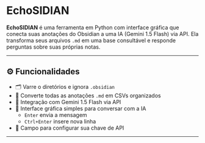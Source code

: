 # EchoSIDIAN

**EchoSIDIAN** é uma ferramenta em Python com interface gráfica que conecta suas anotações do Obsidian a uma IA (Gemini 1.5 Flash) via API. Ela transforma seus arquivos `.md` em uma base consultável e responde perguntas sobre suas próprias notas.

---

## ⚙️ Funcionalidades

- 🗂️ Varre o diretórios e ignora `.obsidian`
- 📄 Converte todas as anotações `.md` em CSVs organizados
- 🤖 Integração com Gemini 1.5 Flash via API
- 💬 Interface gráfica simples para conversar com a IA
  - `Enter` envia a mensagem
  - `Ctrl+Enter` insere nova linha
- 🔐 Campo para configurar sua chave de API

---
